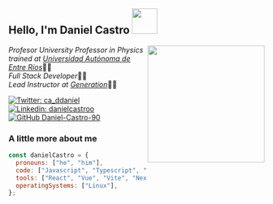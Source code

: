 <h2> Hello, I'm Daniel Castro <img src="https://media1.giphy.com/media/v1.Y2lkPTc5MGI3NjExYXlmaHF4YmZzamhxOGZvMnJ2YXR4ZnI4M3JkMTZ1ZmEyd2J2bGhjbSZlcD12MV9pbnRlcm5hbF9naWZfYnlfaWQmY3Q9cw/xAqHUL21pMHe0/giphy.gif" width="50"></h2>
<img align='right' src="https://avatars.githubusercontent.com/u/71676668?v=4" width="230">
<p><em>Profesor University Professor in Physics trained at <a href="https://fcyt.uader.edu.ar">Universidad Autónoma de Entre Ríos</a></em>🧑‍🎓</br><em>Full Stack Developer</em>👨‍💻</br><em>Lead Instructor at <a href="https://colombia.generation.org">Generation</a></em>👨‍🏫</p>

[![Twitter: ca_ddaniel](https://img.shields.io/twitter/follow/ca_ddaniel?style=social)](https://twitter.com/ca_ddaniel)
[![Linkedin: danielcastroo](https://img.shields.io/badge/-danielcastroo-blue?style=flat-square&logo=Linkedin&logoColor=white&link=https://www.linkedin.com/in/thaianebraga/)](https://www.linkedin.com/in/danielcastroo/)
[![GitHub Daniel-Castro-90](https://img.shields.io/github/followers/Daniel-Castro-90?label=follow&style=social)](https://github.com/Daniel-Castro-90)


### A little more about me 

```javascript
const danielCastro = {
  pronouns: ["he", "him"],
  code: ["Javascript", "Typescript", "HTML", "CSS", "Python", "Java"],
  tools: ["React", "Vue", "Vite", "Next.js", "Node.js", "SQL", "NoSQL", "Kubernetes", "Docker"],
  operatingSystems: ["Linux"],
};
```
